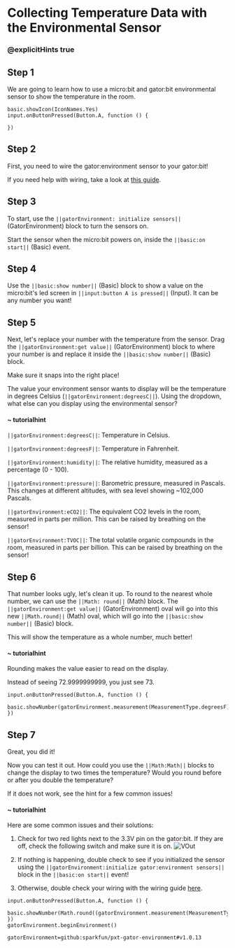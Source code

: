 # Collecting Temperature Data with the Environmental Sensor
### @explicitHints true

<!-- Tutorial: https://makecode.microbit.org/#tutorial:68006-23108-64231-19535 -->

## Step 1

We are going to learn how to use a micro:bit and gator:bit environmental sensor to show the temperature in the room.

```template
basic.showIcon(IconNames.Yes)
input.onButtonPressed(Button.A, function () {

})
```

## Step 2

First, you need to wire the gator:environment sensor to your gator:bit!

If you need help with wiring, take a look at [this guide](https://docs.google.com/document/d/1Wy_TLucsBvOR2eAHqqLUJwxPPhVsipK1Qq8MdPxL1X4/edit?usp=sharing).

## Step 3

To start, use the ``||gatorEnvironment: initialize sensors||`` (GatorEnvironment) block to turn the sensors on.

Start the sensor when the micro:bit powers on, inside the ``||basic:on start||`` (Basic) event.

## Step 4

Use the ``||basic:show number||`` (Basic) block to show a value on the micro:bit's led screen in ``||input:button A is pressed||`` (Input). It can be any number you want!

## Step 5

Next, let's replace your number with the temperature from the sensor. Drag the ``||gatorEnvironment:get value||`` (GatorEnvironment) block to where your number is and replace it inside the ``||basic:show number||`` (Basic) block.

Make sure it snaps into the right place!

The value your environment sensor wants to display will be the temperature in degrees Celsius (``||gatorEnvironment:degreesC||``). Using the dropdown, what else can you display using the environmental sensor?

#### ~ tutorialhint
``||gatorEnvironment:degreesC||``: Temperature in Celsius.

``||gatorEnvironment:degreesF||``: Temperature in Fahrenheit.

``||gatorEnvironment:humidity||``: The relative humidity, measured as a percentage (0 - 100).

``||gatorEnvironment:pressure||``: Barometric pressure, measured in Pascals. This changes at different altitudes, with sea level showing ~102,000 Pascals.

``||gatorEnvironment:eCO2||``: The equivalent CO2 levels in the room, measured in parts per million. This can be raised by breathing on the sensor!

``||gatorEnvironment:TVOC||``: The total volatile organic compounds in the room, measured in parts per billion. This can be raised by breathing on the sensor!


## Step 6

That number looks ugly, let's clean it up. To round to the nearest whole number, we can use the ``||Math: round||`` (Math) block. The ``||gatorEnvironment:get value||`` (GatorEnvironment) oval will go into this new ``||Math.round||`` (Math) oval, which will go into the ``||basic:show number||`` (Basic) block.

This will show the temperature as a whole number, much better!

#### ~ tutorialhint

Rounding makes the value easier to read on the display.

Instead of seeing 72.9999999999, you just see 73.

```blocks
input.onButtonPressed(Button.A, function () {
    basic.showNumber(gatorEnvironment.measurement(MeasurementType.degreesF))
})

```

## Step 7
Great, you did it!

Now you can test it out. How could you use the ``||Math:Math||`` blocks to change the display to two times the temperature? Would you round before or after you double the temperature?

If it does not work, see the hint for a few common issues!

#### ~ tutorialhint
Here are some common issues and their solutions:
1. Check for two red lights next to the 3.3V pin on the gator:bit. If they are off, check the following switch and make sure it is on.
![VOut](https://github.com/schoolwidelabs/sensor-immersion-general/blob/master/images/VOUT_Switch.jpg?raw=true)

2. If nothing is happening, double check to see if you initialized the sensor using the ``||gatorEnvironment:initialize gator:environment sensors||`` block in the ``||basic:on start||`` event!

3. Otherwise, double check your wiring with the wiring guide [here](https://docs.google.com/document/d/1Wy_TLucsBvOR2eAHqqLUJwxPPhVsipK1Qq8MdPxL1X4/edit?usp=sharing).


```ghost
input.onButtonPressed(Button.A, function () {
    basic.showNumber(Math.round((gatorEnvironment.measurement(MeasurementType.degreesF)))
})
gatorEnvironment.beginEnvironment()
```

```package
gatorEnvironment=github:sparkfun/pxt-gator-environment#v1.0.13
```
